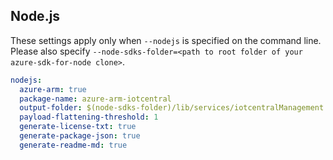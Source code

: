 ## Node.js

These settings apply only when `--nodejs` is specified on the command line.
Please also specify `--node-sdks-folder=<path to root folder of your azure-sdk-for-node clone>`.

``` yaml $(nodejs)
nodejs:
  azure-arm: true
  package-name: azure-arm-iotcentral
  output-folder: $(node-sdks-folder)/lib/services/iotcentralManagement
  payload-flattening-threshold: 1
  generate-license-txt: true
  generate-package-json: true
  generate-readme-md: true
```
